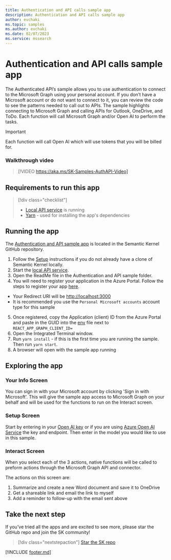 ```yaml
---
title: Authentication and API calls sample app
description: Authentication and API calls sample app
author: evchaki
ms.topic: samples
ms.author: evchaki
ms.date: 02/07/2023
ms.service: mssearch
---
```

# Authentication and API calls sample app
The Authenticated API’s sample allows you to use authentication to connect to the Microsoft Graph using your personal account. If you don’t have a Microsoft account or do not want to connect to it, you can review the code to see the patterns needed to call out to APIs. The sample highlights connecting to Microsoft Graph and calling APIs for Outlook, OneDrive, and ToDo. Each function will call Microsoft Graph and/or Open AI to perform the tasks.

> [!IMPORTANT]
> Each function will call Open AI which will use tokens that you will be billed for. 

### Walkthrough video

> [!VIDEO https://aka.ms/SK-Samples-AuthAPI-Video]

## Requirements to run this app

> [!div class="checklist"]
> * [Local API service](/semantic-kernel/samples/localapiservice) is running
> * [Yarn](https://yarnpkg.com/getting-started/install) - used for installing the app's dependencies

## Running the app
The [Authentication and API sample app](https://aka.ms/sk/repo/samples/starter-identity) is located in the Semantic Kernel GitHub repository.

1) Follow the [Setup](/semantic-kernel/getting-started/setup) instructions if you do not already have a clone of Semantic Kernel locally.
2) Start the [local API service](/semantic-kernel/samples/localapiservice).
3) Open the ReadMe file in the Authentication and API sample folder.
4) You will need to register your application in the Azure Portal. Follow the steps to register your app [here](/azure/active-directory/develop/quickstart-register-app).
- Your Redirect URI will be <http://localhost:3000>
- It is recommended you use the `Personal Microsoft accounts` account type for this sample
5) Once registered, copy the Application (client) ID from the Azure Portal and paste in the GUID into the [env](https://aka.ms/sk/repo/starter-identity-dotenv) file next to `REACT_APP_GRAPH_CLIENT_ID=`
6) Open the Integrated Terminal window.
7) Run `yarn install` - if this is the first time you are running the sample.  Then run `yarn start`.
8) A browser will open with the sample app running

## Exploring the app

### Your Info Screen
You can sign in with your Microsoft account by clicking 'Sign in with Microsoft'.  This will give the sample app access to Microsoft Graph on your behalf and will be used for the functions to run on the Interact screen.

### Setup Screen
Start by entering in your [Open AI key](https://openai.com/api/) or if you are using [Azure Open AI Service](/azure/cognitive-services/openai/quickstart) the key and endpoint.  Then enter in the model you would like to use in this sample.

### Interact Screen
When you select each of the 3 actions, native functions will be called to preform actions through the Microsoft Graph API and connector.

The actions on this screen are:
1. Summarize and create a new Word document and save it to OneDrive
2. Get a shareable link and email the link to myself
3. Add a reminder to follow-up with the email sent above

## Take the next step

If you've tried all the apps and are excited to see more, please star the GitHub repo and join the SK community!

> [!div class="nextstepaction"]
> [Star the SK repo](https://aka.ms/sk/repo)

[!INCLUDE [footer.md](../includes/footer.md)]